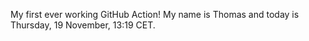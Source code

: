 My first ever working GitHub Action!
My name is Thomas and today is Thursday, 19 November, 13:19 CET. 
